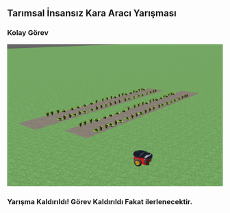 
## Tarımsal İnsansız Kara Aracı Yarışması

### Kolay Görev

![tika_kolay](./assets/tika_kolay_1.png)


### Yarışma Kaldırıldı! Görev Kaldırıldı Fakat ilerlenecektir.